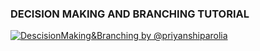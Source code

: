 ### DECISION MAKING AND BRANCHING TUTORIAL

[![DescisionMaking&Branching by @priyanshiparolia](https://user-images.githubusercontent.com/78092804/135801823-b6cd3239-8b78-402b-89a3-444dfcf3ff4c.png)](https://drive.google.com/file/d/1mxdaZUOXjTO-AcdjPObKROvjGZVkpyTS/view?usp=sharing)
